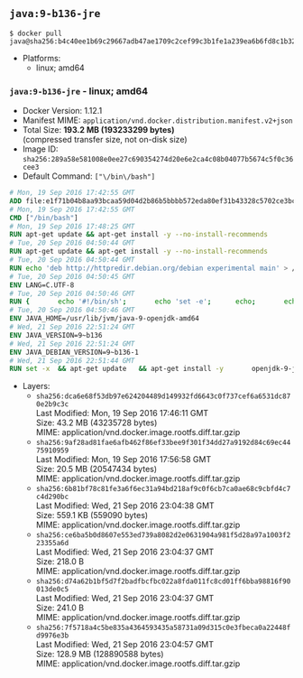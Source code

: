 ## `java:9-b136-jre`

```console
$ docker pull java@sha256:b4c40ee1b69c29667adb47ae1709c2cef99c3b1fe1a239ea6b6fd8c1b32795fb
```

-	Platforms:
	-	linux; amd64

### `java:9-b136-jre` - linux; amd64

-	Docker Version: 1.12.1
-	Manifest MIME: `application/vnd.docker.distribution.manifest.v2+json`
-	Total Size: **193.2 MB (193233299 bytes)**  
	(compressed transfer size, not on-disk size)
-	Image ID: `sha256:289a58e581008e0ee27c690354274d20e6e2ca4c08b04077b5674c5f0c36cee3`
-	Default Command: `["\/bin\/bash"]`

```dockerfile
# Mon, 19 Sep 2016 17:42:55 GMT
ADD file:e1f71b04b8aa93bcaa59d04d2b86b5bbbb572eda80ef31b43328c5702ce3bc6d in / 
# Mon, 19 Sep 2016 17:42:55 GMT
CMD ["/bin/bash"]
# Mon, 19 Sep 2016 17:48:25 GMT
RUN apt-get update && apt-get install -y --no-install-recommends 		ca-certificates 		curl 		wget 	&& rm -rf /var/lib/apt/lists/*
# Tue, 20 Sep 2016 04:50:44 GMT
RUN apt-get update && apt-get install -y --no-install-recommends 		bzip2 		unzip 		xz-utils 	&& rm -rf /var/lib/apt/lists/*
# Tue, 20 Sep 2016 04:50:44 GMT
RUN echo 'deb http://httpredir.debian.org/debian experimental main' > /etc/apt/sources.list.d/experimental.list
# Tue, 20 Sep 2016 04:50:45 GMT
ENV LANG=C.UTF-8
# Tue, 20 Sep 2016 04:50:46 GMT
RUN { 		echo '#!/bin/sh'; 		echo 'set -e'; 		echo; 		echo 'dirname "$(dirname "$(readlink -f "$(which javac || which java)")")"'; 	} > /usr/local/bin/docker-java-home 	&& chmod +x /usr/local/bin/docker-java-home
# Tue, 20 Sep 2016 04:50:46 GMT
ENV JAVA_HOME=/usr/lib/jvm/java-9-openjdk-amd64
# Wed, 21 Sep 2016 22:51:24 GMT
ENV JAVA_VERSION=9~b136
# Wed, 21 Sep 2016 22:51:24 GMT
ENV JAVA_DEBIAN_VERSION=9~b136-1
# Wed, 21 Sep 2016 22:51:44 GMT
RUN set -x 	&& apt-get update 	&& apt-get install -y 		openjdk-9-jre-headless="$JAVA_DEBIAN_VERSION" 	&& rm -rf /var/lib/apt/lists/* 	&& [ "$JAVA_HOME" = "$(docker-java-home)" ]
```

-	Layers:
	-	`sha256:dca6e68f53db97e624204489d149932fd6643c0f737cef6a6531dc870e2b9c3c`  
		Last Modified: Mon, 19 Sep 2016 17:46:11 GMT  
		Size: 43.2 MB (43235728 bytes)  
		MIME: application/vnd.docker.image.rootfs.diff.tar.gzip
	-	`sha256:9af28ad81fae6afb462f86ef33bee9f301f34dd27a9192d84c69ec4475910959`  
		Last Modified: Mon, 19 Sep 2016 17:56:58 GMT  
		Size: 20.5 MB (20547434 bytes)  
		MIME: application/vnd.docker.image.rootfs.diff.tar.gzip
	-	`sha256:6b81bf78c81fe3a6f6ec31a94bd218af9c0f6cb7ca0ae68c9cbfd4c7c4d290bc`  
		Last Modified: Wed, 21 Sep 2016 23:04:38 GMT  
		Size: 559.1 KB (559090 bytes)  
		MIME: application/vnd.docker.image.rootfs.diff.tar.gzip
	-	`sha256:ce6ba5b0d8607e553ed739a8082d2e0631904a981f5d28a97a1003f223355a6d`  
		Last Modified: Wed, 21 Sep 2016 23:04:37 GMT  
		Size: 218.0 B  
		MIME: application/vnd.docker.image.rootfs.diff.tar.gzip
	-	`sha256:d74a62b1bf5d7f2badfbcfbc022a8fda011fc8cd01ff6bba98816f90013de0c5`  
		Last Modified: Wed, 21 Sep 2016 23:04:37 GMT  
		Size: 241.0 B  
		MIME: application/vnd.docker.image.rootfs.diff.tar.gzip
	-	`sha256:7f5718a4c5be835a4364593435a58731a09d315c0e3fbeca0a22448fd9976e3b`  
		Last Modified: Wed, 21 Sep 2016 23:04:57 GMT  
		Size: 128.9 MB (128890588 bytes)  
		MIME: application/vnd.docker.image.rootfs.diff.tar.gzip
